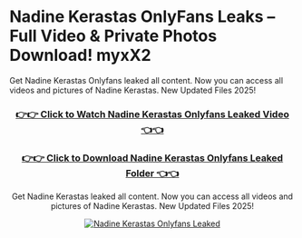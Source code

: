 # Nadine Kerastas OnlyFans Leaks – Full Video & Private Photos Download! myxX2

Get Nadine Kerastas Onlyfans leaked all content. Now you can access all videos and pictures of Nadine Kerastas. New Updated Files 2025!  
<div align="center">
  
### [👉👉 Click to Watch Nadine Kerastas Onlyfans Leaked Video 👈👈](https://links2leaks.com/nadinekerastas)  
### [👉👉 Click to Download Nadine Kerastas Onlyfans Leaked Folder 👈👈](https://links2leaks.com/nadinekerastas)  

Get Nadine Kerastas leaked all content. Now you can access all videos and pictures of Nadine Kerastas. New Updated Files 2025!  

[![Nadine Kerastas Onlyfans Leaked](https://i.ibb.co/93hzkbrt/l2l.gif)](https://links2leaks.com/nadinekerastas)  

</div>
